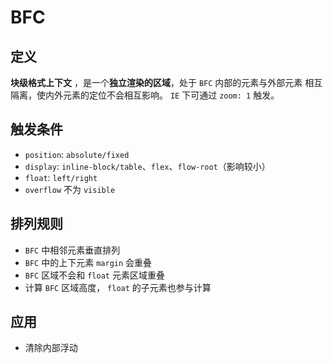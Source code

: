 # BFC

## 定义

**块级格式上下文** ，是一个**独立渲染的区域**，处于 `BFC` 内部的元素与外部元素 相互隔离，使内外元素的定位不会相互影响。 `IE` 下可通过 `zoom: 1` 触发。


## 触发条件

- `position`: `absolute/fixed`
- `display`: `inline-block/table`、`flex`、`flow-root`（影响较小）
- `float`: `left/right`
- `overflow` 不为 `visible`


## 排列规则

- `BFC` 中相邻元素垂直排列
- `BFC` 中的上下元素 `margin` 会重叠
- `BFC` 区域不会和 `float` 元素区域重叠
- 计算 `BFC` 区域高度， `float` 的子元素也参与计算


## 应用

- 清除内部浮动

